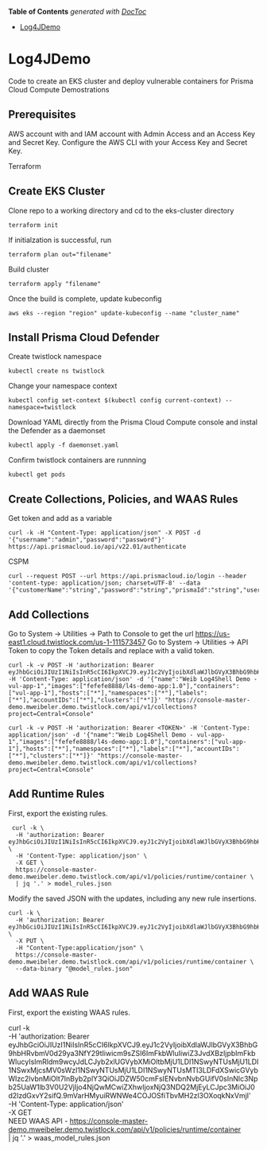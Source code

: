 <!-- START doctoc generated TOC please keep comment here to allow auto update -->
<!-- DON'T EDIT THIS SECTION, INSTEAD RE-RUN doctoc TO UPDATE -->
**Table of Contents**  *generated with [DocToc](https://github.com/thlorenz/doctoc)*

- [Log4JDemo](#log4jdemo)

<!-- END doctoc generated TOC please keep comment here to allow auto update -->

# Log4JDemo
Code to create an EKS cluster and deploy vulnerable containers for Prisma Cloud Compute Demostrations

Prerequisites
-------------

AWS account with and IAM account with Admin Access and an Access Key and Secret Key.  Configure the AWS CLI with your Access Key and Secret Key.

Terraform

Create EKS Cluster
------------------

Clone repo to a working directory and cd to the eks-cluster directory
```
terraform init
```
If initialzation is successful, run
```
terraform plan out="filename"
```
Build cluster
```
terraform apply "filename"
```
Once the build is complete, update kubeconfig
```
aws eks --region "region" update-kubeconfig --name "cluster_name"
```
Install Prisma Cloud Defender
-----------------------------

Create twistlock namespace
```
kubectl create ns twistlock
```
Change your namespace context
```
kubectl config set-context $(kubectl config current-context) --namespace=twistlock
```
Download YAML directly from the Prisma Cloud Compute console and instal the Defender as a daemonset
```
kubectl apply -f daemonset.yaml
```
Confirm twistlock containers are runnning
```
kubectl get pods
```
Create Collections, Policies, and WAAS Rules
--------------------------------------------

Get token and add as a variable
```
curl -k -H "Content-Type: application/json" -X POST -d '{"username":"admin","password":"password"}' https://api.prismacloud.io/api/v22.01/authenticate
```
CSPM  
```
curl --request POST --url https://api.prismacloud.io/login --header 'content-type: application/json; charset=UTF-8' --data '{"customerName":"string","password":"string","prismaId":"string","username":"string"}'
```

Add Collections
---------------

Go to System -> Utilities -> Path to Console to get the url https://us-east1.cloud.twistlock.com/us-1-111573457
Go to System -> Utilities -> API Token to copy the Token details and replace <TOKEN> with a valid token.

```
curl -k -v POST -H 'authorization: Bearer eyJhbGciOiJIUzI1NiIsInR5cCI6IkpXVCJ9.eyJ1c2VyIjoibXdlaWJlbGVyX3BhbG9hbHRvbmV0d29ya3NfY29tIiwicm9sZSI6ImFkbWluIiwiZ3JvdXBzIjpbImFkbWlucyIsImRldm9wcyJdLCJyb2xlUGVybXMiOltbMjU1LDI1NSwyNTUsMjU1LDI1NSwxMjcsMV0sWzI1NSwyNTUsMjU1LDI1NSwyNTUsMTI3LDFdXSwicGVybWlzc2lvbnMiOlt7InByb2plY3QiOiJDZW50cmFsIENvbnNvbGUifV0sInNlc3Npb25UaW1lb3V0U2VjIjo4NjQwMCwiZXhwIjoxNjQ3NDQ2MjEyLCJpc3MiOiJ0d2lzdGxvY2sifQ.9mVarHMyuiRWNWe4COJOSfiTbvMH2zl3OXoqkNxVmjI' -H 'Content-Type: application/json' -d '{"name":"Weib Log4Shell Demo - vul-app-1","images":["fefefe8888/l4s-demo-app:1.0"],"containers":["vul-app-1"],"hosts":["*"],"namespaces":["*"],"labels":["*"],"accountIDs":["*"],"clusters":["*"]}' "https://console-master-demo.mweibeler.demo.twistlock.com/api/v1/collections?project=Central+Console"
```

```
curl -k -v POST -H 'authorization: Bearer <TOKEN>' -H 'Content-Type: application/json' -d '{"name":"Weib Log4Shell Demo - vul-app-1","images":["fefefe8888/l4s-demo-app:1.0"],"containers":["vul-app-1"],"hosts":["*"],"namespaces":["*"],"labels":["*"],"accountIDs":["*"],"clusters":["*"]}' "https://console-master-demo.mweibeler.demo.twistlock.com/api/v1/collections?project=Central+Console"
```


Add Runtime Rules
-----------------

First, export the existing rules.

```
 curl -k \
  -H 'authorization: Bearer eyJhbGciOiJIUzI1NiIsInR5cCI6IkpXVCJ9.eyJ1c2VyIjoibXdlaWJlbGVyX3BhbG9hbHRvbmV0d29ya3NfY29tIiwicm9sZSI6ImFkbWluIiwiZ3JvdXBzIjpbImFkbWlucyIsImRldm9wcyJdLCJyb2xlUGVybXMiOltbMjU1LDI1NSwyNTUsMjU1LDI1NSwxMjcsMV0sWzI1NSwyNTUsMjU1LDI1NSwyNTUsMTI3LDFdXSwicGVybWlzc2lvbnMiOlt7InByb2plY3QiOiJDZW50cmFsIENvbnNvbGUifV0sInNlc3Npb25UaW1lb3V0U2VjIjo4NjQwMCwiZXhwIjoxNjQ3NDQ2MjEyLCJpc3MiOiJ0d2lzdGxvY2sifQ.9mVarHMyuiRWNWe4COJOSfiTbvMH2zl3OXoqkNxVmjI' \
  -H 'Content-Type: application/json' \
  -X GET \
  https://console-master-demo.mweibeler.demo.twistlock.com/api/v1/policies/runtime/container \
  | jq '.' > model_rules.json
```  

Modify the saved JSON with the updates, including any new rule insertions.

```
curl -k \
  -H 'authorization: Bearer eyJhbGciOiJIUzI1NiIsInR5cCI6IkpXVCJ9.eyJ1c2VyIjoibXdlaWJlbGVyX3BhbG9hbHRvbmV0d29ya3NfY29tIiwicm9sZSI6ImFkbWluIiwiZ3JvdXBzIjpbImFkbWlucyIsImRldm9wcyJdLCJyb2xlUGVybXMiOltbMjU1LDI1NSwyNTUsMjU1LDI1NSwxMjcsMV0sWzI1NSwyNTUsMjU1LDI1NSwyNTUsMTI3LDFdXSwicGVybWlzc2lvbnMiOlt7InByb2plY3QiOiJDZW50cmFsIENvbnNvbGUifV0sInNlc3Npb25UaW1lb3V0U2VjIjo4NjQwMCwiZXhwIjoxNjQ3NDQ2MjEyLCJpc3MiOiJ0d2lzdGxvY2sifQ.9mVarHMyuiRWNWe4COJOSfiTbvMH2zl3OXoqkNxVmjI' \
  -X PUT \
  -H "Content-Type:application/json" \
  https://console-master-demo.mweibeler.demo.twistlock.com/api/v1/policies/runtime/container \
  --data-binary "@model_rules.json"
```

Add WAAS Rule
-------------

First, export the existing WAAS rules.

curl -k \
  -H 'authorization: Bearer eyJhbGciOiJIUzI1NiIsInR5cCI6IkpXVCJ9.eyJ1c2VyIjoibXdlaWJlbGVyX3BhbG9hbHRvbmV0d29ya3NfY29tIiwicm9sZSI6ImFkbWluIiwiZ3JvdXBzIjpbImFkbWlucyIsImRldm9wcyJdLCJyb2xlUGVybXMiOltbMjU1LDI1NSwyNTUsMjU1LDI1NSwxMjcsMV0sWzI1NSwyNTUsMjU1LDI1NSwyNTUsMTI3LDFdXSwicGVybWlzc2lvbnMiOlt7InByb2plY3QiOiJDZW50cmFsIENvbnNvbGUifV0sInNlc3Npb25UaW1lb3V0U2VjIjo4NjQwMCwiZXhwIjoxNjQ3NDQ2MjEyLCJpc3MiOiJ0d2lzdGxvY2sifQ.9mVarHMyuiRWNWe4COJOSfiTbvMH2zl3OXoqkNxVmjI' \
  -H 'Content-Type: application/json' \
  -X GET \
  NEED WAAS API - https://console-master-demo.mweibeler.demo.twistlock.com/api/v1/policies/runtime/container \
  | jq '.' > waas_model_rules.json